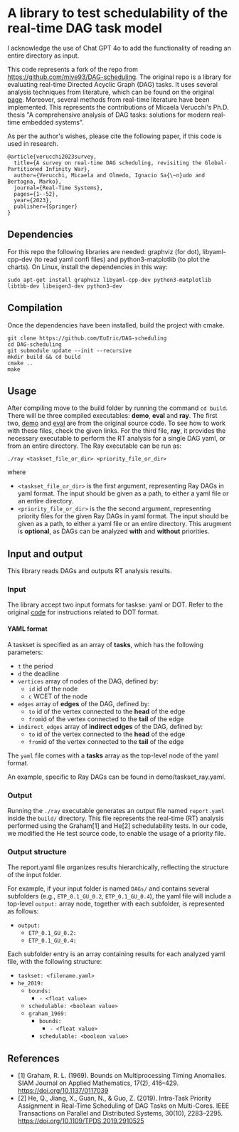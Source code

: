 # A library to test schedulability of the real-time DAG task model

I acknowledge the use of Chat GPT 4o to add the functionality of reading an entire directory as input.

This code represents a fork of the repo from https://github.com/mive93/DAG-scheduling. The original repo is a library for evaluating real-time Directed Acyclic Graph (DAG) tasks. It uses several analysis techniques from literature, which can be found on the original [page](https://github.com/mive93/DAG-scheduling?tab=readme-ov-file#supported-schedulability-tests).
Moreover, several methods from real-time literature have been implemented. This represents the contributions of Micaela Verucchi's Ph.D. thesis "A comprehensive analysis of DAG tasks: solutions for modern real-time embedded systems".

As per the author's wishes, please cite the following paper, if this code is used in research.

```
@article{verucchi2023survey,
  title={A survey on real-time DAG scheduling, revisiting the Global-Partitioned Infinity War},
  author={Verucchi, Micaela and Olmedo, Ignacio Sa{\~n}udo and Bertogna, Marko},
  journal={Real-Time Systems},
  pages={1--52},
  year={2023},
  publisher={Springer}
}
```

## Dependencies

For this repo the following libraries are needed: graphviz (for dot), libyaml-cpp-dev (to read yaml confi files) and python3-matplotlib (to plot the charts).
On Linux, install the dependencies in this way:

```
sudo apt-get install graphviz libyaml-cpp-dev python3-matplotlib libtbb-dev libeigen3-dev python3-dev
```

## Compilation

Once the dependencies have been installed, build the project with cmake.

```
git clone https://github.com/EuEric/DAG-scheduling 
cd DAG-scheduling
git submodule update --init --recursive 
mkdir build && cd build
cmake ..
make 
```

## Usage

After compiling move to the build folder by running the command `cd build`. There will be three compiled executables: **demo**, **eval** and **ray**. The first two, [demo](https://github.com/mive93/DAG-scheduling?tab=readme-ov-file#demo) and [eval](https://github.com/mive93/DAG-scheduling?tab=readme-ov-file#eval) are from the original source code. To see how to work with these files, check the given links. For the third file, **ray**, it provides the necessary executable to perform the RT analysis for a single DAG yaml, or from an entire directory. The Ray executable can be run as:
```
./ray <taskset_file_or_dir> <priority_file_or_dir>
```

where
  * `<taskset_file_or_dir>` is the first argument, representing Ray DAGs in yaml format. The input should be given as a path, to either a yaml file or an entire directory.
  * `<priority_file_or_dir>` is the the second argument, representing priority files for the given Ray DAGs in yaml format. The input should be given as a path, to either a yaml file or an entire directory. This arugment is **optional**, as DAGs can be analyzed **with** and **without** priorities.


## Input and output

This library reads DAGs and outputs RT analysis results. 

### Input

The library accept two input formats for taskse: yaml or DOT. Refer to the original [code](https://github.com/EuEric/DAG-scheduling) for instructions related to DOT format.

#### YAML format

A taskset is specified as an array of **tasks**, which has the following parameters:
 * ```t``` the period
 * ```d``` the deadline
 * ```vertices``` array of nodes of the DAG, defined by: 
    * ```id``` id of the node
    * ```c``` WCET of the node
 * ```edges``` array of **edges** of the DAG, defined by: 
    * ```to``` id of the vertex connected to the **head** of the edge
    * ```from```id of the vertex connected to the **tail** of the edge
 * ```indirect_edges``` array of **indirect edges** of the DAG, defined by: 
    * ```to``` id of the vertex connected to the **head** of the edge
    * ```from```id of the vertex connected to the **tail** of the edge

The `yaml` file comes with a **tasks** array as the top-level node of the yaml format.

An example, specific to Ray DAGs can be found in demo/taskset_ray.yaml.

### Output

Running the `./ray` executable generates an output file named `report.yaml` inside the `build/` directory. This file represents the real-time (RT) analysis performed using the Graham[1] and He[2] schedulability tests. In our code, we modified the He test source code, to enable the usage of a priority file.

### Output structure

The report.yaml file organizes results hierarchically, reflecting the structure of the input folder.

For example, if your input folder is named `DAGs/` and contains several subfolders (e.g., `ETP_0.1_GU_0.2`, `ETP_0.1_GU_0.4`), the yaml file will include a top-level `output:` array node, together with each subfolder, is represented as follows:
* ```output:```
  * ```ETP_0.1_GU_0.2:```
  * ```ETP_0.1_GU_0.4:```


Each subfolder entry is an array containing results for each analyzed yaml file, with the following structure:

* ```taskset: <filename.yaml>```
* ```he_2019:```
  * ```bounds:```
    * ```- <float value>```
  * ```schedulable: <boolean value>```
  * ```graham_1969:```
    * ```bounds:```
      * ```- <float value>```
    * ```schedulable: <boolean value>```

## References

- [1] Graham, R. L. (1969). Bounds on Multiprocessing Timing Anomalies. SIAM Journal on Applied Mathematics, 17(2), 416–429. https://doi.org/10.1137/0117039
- [2] He, Q., Jiang, X., Guan, N., & Guo, Z. (2019). Intra-Task Priority Assignment in Real-Time Scheduling of DAG Tasks on Multi-Cores. IEEE Transactions on Parallel and Distributed Systems, 30(10), 2283–2295. https://doi.org/10.1109/TPDS.2019.2910525


